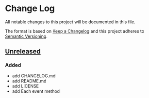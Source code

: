 # Change Log

All notable changes to this project will be documented in this file.

The format is based on [Keep a Changelog](http://keepachangelog.com/)
and this project adheres to [Semantic Versioning](http://semver.org/).

## [Unreleased]

### Added

- add CHANGELOG.md
- add README.md
- add LICENSE
- add Each event method




[Unreleased]: https://github.com/yupix/mi.py/compare/master...HEAD
